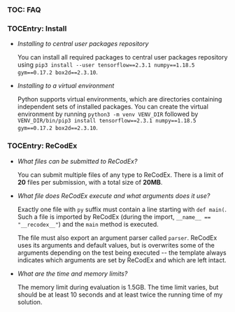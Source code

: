 ### TOC: FAQ

### TOCEntry: Install

- _Installing to central user packages repository_

  You can install all required packages to central user packages repository using
 `pip3 install --user tensorflow==2.3.1 numpy==1.18.5 gym==0.17.2 box2d==2.3.10`.

- _Installing to a virtual environment_

  Python supports virtual environments, which are directories containing
  independent sets of installed packages. You can create the virtual environment
  by running `python3 -m venv VENV_DIR` followed by
  `VENV_DIR/bin/pip3 install tensorflow==2.3.1 numpy==1.18.5 gym==0.17.2 box2d==2.3.10`.

### TOCEntry: ReCodEx

- _What files can be submitted to ReCodEx?_

  You can submit multiple files of any type to ReCodEx. There is a limit of
  **20** files per submission, with a total size of **20MB**.

- _What file does ReCodEx execute and what arguments does it use?_

  Exactly one file with `py` suffix must contain a line starting with `def main(`.
  Such a file is imported by ReCodEx (during the import, `__name__ == "__recodex__"`)
  and the `main` method is executed.

  The file must also export an argument parser called `parser`. ReCodEx uses its
  arguments and default values, but is overwrites some of the arguments
  depending on the test being executed -- the template always indicates which
  arguments are set by ReCodEx and which are left intact.

- _What are the time and memory limits?_

  The memory limit during evaluation is 1.5GB. The time limit varies, but should
  be at least 10 seconds and at least twice the running time of my solution.
